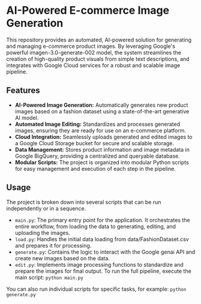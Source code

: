 # AI-Powered E-commerce Image Generation
This repository provides an automated, AI-powered solution for generating and managing e-commerce product images. By leveraging Google's powerful imagen-3.0-generate-002 model, the system streamlines the creation of high-quality product visuals from simple text descriptions, and integrates with Google Cloud services for a robust and scalable image pipeline.

## Features
- **AI-Powered Image Generation:** Automatically generates new product images based on a fashion dataset using a state-of-the-art generative AI model.
- **Automated Image Editing:** Standardizes and processes generated images, ensuring they are ready for use on an e-commerce platform.
- **Cloud Integration:** Seamlessly uploads generated and edited images to a Google Cloud Storage bucket for secure and scalable storage.
- **Data Management:** Stores product information and image metadata in Google BigQuery, providing a centralized and queryable database.
- **Modular Scripts:** The project is organized into modular Python scripts for easy management and execution of each step in the pipeline.

## Usage
The project is broken down into several scripts that can be run independently or in a sequence.
- `main.py`: The primary entry point for the application. It orchestrates the entire workflow, from loading the data to generating, editing, and uploading the images.
- `load.py`: Handles the initial data loading from data/FashionDataset.csv and prepares it for processing.
- `generate.py`: Contains the logic to interact with the Google genai API and create new images based on the data.
- `edit.py`: Implements image processing functions to standardize and prepare the images for final output.
To run the full pipeline, execute the main script:
```python main.py```

You can also run individual scripts for specific tasks, for example:
```python generate.py```
